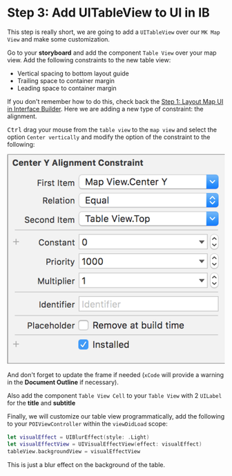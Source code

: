 # Step 3: Add UITableView to UI in IB

This step is really short, we are going to add a `UITableView` over our `MK Map View` and make some customization.

Go to your **storyboard** and add the component `Table View` over your map view. Add the following constraints to the new table view:

* Vertical spacing to bottom layout guide
* Trailing space to container margin
* Leading space to container margin

If you don't remember how to do this, check back the [Step 1: Layout Map UI in Interface Builder](step1.md). Here we are adding a new type of constraint: the alignment.

<kbd>Ctrl</kbd> drag your mouse from the `table view` to the `map view` and select the option `Center vertically` and modify the option of the constraint to the following:

![illustration4](../illustrations/illustration4.png)

And don't forget to update the frame if needed (`xCode` will provide a warning in the **Document Outline** if necessary).

Also add the component `Table View Cell` to your `Table View` with 2 `UILabel` for the **title** and **subtitle**

Finally, we will customize our table view programmatically, add the following to your `POIViewController` within the `viewDidLoad` scope:

```swift
let visualEffect = UIBlurEffect(style: .Light)
let visualEffectView = UIVisualEffectView(effect: visualEffect)
tableView.backgroundView = visualEffectView
```

This is just a blur effect on the background of the table.